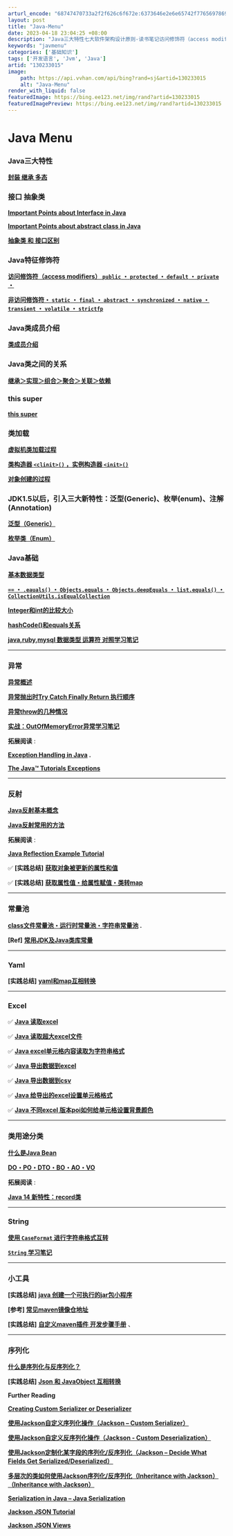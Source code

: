 ```yaml
---
arturl_encode: "68747470733a2f2f626c6f672e:6373646e2e6e65742f77656978696e5f33373634363633362f:61727469636c652f64657461696c732f313330323333303135"
layout: post
title: "Java-Menu"
date: 2023-04-18 23:04:25 +08:00
description: "Java三大特性七大软件架构设计原则-读书笔记访问修饰符（access modifi"
keywords: "javmenu"
categories: ['基础知识']
tags: ['开发语言', 'Jvm', 'Java']
artid: "130233015"
image:
    path: https://api.vvhan.com/api/bing?rand=sj&artid=130233015
    alt: "Java-Menu"
render_with_liquid: false
featuredImage: https://bing.ee123.net/img/rand?artid=130233015
featuredImagePreview: https://bing.ee123.net/img/rand?artid=130233015
---
```


# Java Menu

### Java三大特性

**[封装 继承 多态](https://blog.csdn.net/weixin_37646636/article/details/129218265)**

### 接口 抽象类

**[Important Points about Interface in Java](https://blog.csdn.net/weixin_37646636/article/details/129467831)**
  
**[Important Points about abstract class in Java](https://blog.csdn.net/weixin_37646636/article/details/129468183)**
  
**[抽象类 和 接口区别](https://blog.csdn.net/weixin_37646636/article/details/119972061)**

### Java特征修饰符

**[访问修饰符（access modifiers）
`public`
・
`protected`
・
`default`
・
`private`
・](https://blog.csdn.net/weixin_37646636/article/details/129218989)**

**[非访问修饰符・
`static`
・
`final`
・
`abstract`
・
`synchronized`
・
`native`
・
`transient`
・
`volatile`
・
`strictfp`](https://blog.csdn.net/weixin_37646636/article/details/129219157)**

### Java类成员介绍

**[类成员介绍](https://blog.csdn.net/weixin_37646636/article/details/119971427)**

### Java类之间的关系

**[继承＞实现＞组合＞聚合＞关联＞依赖](https://blog.csdn.net/weixin_37646636/article/details/119971950)**

### this super

**[this super](https://blog.csdn.net/weixin_37646636/article/details/119972081)**

### 类加载

**[虚拟机类加载过程](https://blog.csdn.net/weixin_37646636/article/details/108127395)**
  
**[类构造器
`<clinit>()`
，实例构造器
`<init>()`](https://blog.csdn.net/weixin_37646636/article/details/120385434)**
  
**[对象创建的过程](https://blog.csdn.net/weixin_37646636/article/details/129231358)**

### JDK1.5以后，引入三大新特性：泛型(Generic)、枚举(enum)、注解(Annotation)

**[泛型（Generic）](https://blog.csdn.net/weixin_37646636/article/details/120099314)**
  
**[枚举类（Enum）](https://blog.csdn.net/weixin_37646636/article/details/132048657)**

### Java基础

**[基本数据类型](https://blog.csdn.net/weixin_37646636/article/details/108401647)**
  
**[`==`
・
`.eauals()`
・
`Objects.equals`
・
`Objects.deepEquals`
・
`list.equals()`
・
`CollectionUtils.isEqualCollection`](https://blog.csdn.net/weixin_37646636/article/details/132185595)**
  
**[Integer和int的比较大小](https://blog.csdn.net/weixin_37646636/article/details/129480412)**
  
**[hashCode()和equals关系](https://blog.csdn.net/weixin_37646636/article/details/120186152)**
  
**[java,ruby,mysql 数据类型 运算符 对照学习笔记](https://blog.csdn.net/weixin_37646636/article/details/121185185)**

---

### 异常

**[异常概述](https://blog.csdn.net/weixin_37646636/article/details/120105987)**
  
**[异常抛出时Try Catch Finally Return 执行顺序](https://blog.csdn.net/weixin_37646636/article/details/131532647)**
  
**[异常throw的几种情况](https://blog.csdn.net/weixin_37646636/article/details/121431737)**
  
**[实战：OutOfMemoryError异常学习笔记](https://blog.csdn.net/weixin_37646636/article/details/120388735)**
  
**拓展阅读**
:
  
**[Exception Handling in Java](https://www.journaldev.com/1696/exception-handling-in-java)
.**
  
**[The Java™ Tutorials Exceptions](https://docs.oracle.com/javase/tutorial/essential/exceptions/index.html)**

---

### 反射

**[Java反射基本概念](https://blog.csdn.net/weixin_37646636/article/details/120197856)**
  
**[Java反射常用的方法](https://blog.csdn.net/weixin_37646636/article/details/131553250)**
  
**拓展阅读**
:
  
**[Java Reflection Example Tutorial](https://www.journaldev.com/1789/java-reflection-example-tutorial)**

✅
**[实践总结]**
**[获取对象被更新的属性和值](https://blog.csdn.net/weixin_37646636/article/details/131561854)**
  
✅
**[实践总结]**
**[获取属性值・给属性赋值・类转map](https://blog.csdn.net/weixin_37646636/article/details/134840697)**

---

### 常量池

**[class文件常量池・运行时常量池・字符串常量池](https://blog.csdn.net/weixin_37646636/article/details/119518360)
.**
  

**[Ref]**
**[常用JDK及Java类库常量](https://blog.csdn.net/fanlei77/article/details/126432861)**

---

### Yaml

**[实践总结]**
**[yaml和map互相转换](https://blog.csdn.net/weixin_37646636/article/details/129722266)**

---

### Excel

✅
**[Java 读取excel](https://blog.csdn.net/weixin_37646636/article/details/132012508)**
  
✅
**[Java 读取超大excel文件](https://blog.csdn.net/weixin_37646636/article/details/135258548)**
  
✅
**[Java excel单元格内容读取为字符串格式](https://blog.csdn.net/weixin_37646636/article/details/135253149)**
  
✅
**[Java 导出数据到excel](https://blog.csdn.net/weixin_37646636/article/details/132039605)**
  
✅
**[Java 导出数据到csv](https://blog.csdn.net/weixin_37646636/article/details/135235666)**
  
✅
**[Java 给导出的excel设置单元格格式](https://blog.csdn.net/weixin_37646636/article/details/132039524)**
  
✅
**[Java 不同excel 版本poi如何给单元格设置背景颜色](https://blog.csdn.net/weixin_37646636/article/details/135259800)**

---

### 类用途分类

**[什么是Java Bean](https://blog.csdn.net/weixin_37646636/article/details/129540318)**
  
[**DO・PO・DTO・BO・AO・VO**](https://blog.csdn.net/weixin_37646636/article/details/143310973)
  
**拓展阅读**
:
  
**[Java 14 新特性：record类](https://www.digitalocean.com/community/tutorials/java-records-class)**

---

### String

**[使用
`CaseFormat`
进行字符串格式互转](https://blog.csdn.net/weixin_37646636/article/details/132571981)**
  
[**`String`
学习笔记**](https://blog.csdn.net/weixin_37646636/article/details/120193219)

---

### 小工具

**[实践总结]**
**[java 创建一个可执行的jar包小程序](https://blog.csdn.net/weixin_37646636/article/details/135465436)**
  
****[参考]**
[常见maven镜像仓地址](https://blog.csdn.net/qq_38287890/article/details/101628637)**
  

**[实践总结]**
**[自定义maven插件 开发步骤手册](https://blog.csdn.net/weixin_37646636/article/details/135350907)**
、

---

### 序列化

**[什么是序列化与反序列化？](https://blog.csdn.net/weixin_37646636/article/details/120208515)**
  

**[实践总结]**
**[Json 和 JavaObject 互相转换](https://blog.csdn.net/weixin_37646636/article/details/129722456)**

**Further Reading**
  
**[Creating Custom Serializer or Deserializer](https://blog.csdn.net/weixin_37646636/article/details/132094267)**
  
**[使用Jackson自定义序列化操作（Jackson – Custom Serializer）](https://blog.csdn.net/weixin_37646636/article/details/132113371)**
  
**[使用Jackson自定义反序列化操作（Jackson - Custom Deserialization）](https://blog.csdn.net/weixin_37646636/article/details/132092222)**
  
**[使用Jackson定制化某字段的序列化/反序列化（Jackson – Decide What Fields Get Serialized/Deserialized）](https://blog.csdn.net/weixin_37646636/article/details/132101806)**
  
**[多层次的类如何使用Jackson序列化/反序列化（Inheritance with Jackson）（Inheritance with Jackson）](https://blog.csdn.net/weixin_37646636/article/details/132113961)**
  
**[Serialization in Java – Java Serialization](https://www.journaldev.com/2452/serialization-in-java)**
  
**[Jackson JSON Tutorial](https://www.baeldung.com/jackson)**
  
**[Jackson JSON Views](https://www.baeldung.com/jackson-json-view-annotation)**